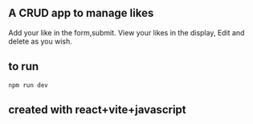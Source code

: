 ## A CRUD app to manage likes

Add your like in the form,submit.
View your likes in the display,
Edit and delete as you wish.

## to run

    npm run dev

## created with react+vite+javascript
